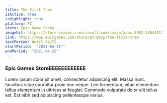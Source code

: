 ```yaml
---
title: The First Tree
isActive: true
isHighlight: true
platform: PC
store: Epic Game Store
imageUrl: https://store-images.s-microsoft.com/image/apps.3952.14544312835911128.b8f8fa88-8ed4-43fe-95ea-5cb12975ef3d.71047975-4ac2-4910-a842-e70538498d43
link: https://www.epicgames.com/store/pt-BR/p/the-first-tree
textPeriod: Until 04/22
startPeriod: '"2021-04-15"'
endPeriod: '"2021-04-22"'
---
```

### Epic Games StoreEEEEEEEEEEEE

Lorem ipsum dolor sit amet, consectetur adipiscing elit. Massa nunc faucibus vitae curabitur proin non neque. Leo fermentum, vitae elementum tellus elementum in ultrices at feugiat. Commodo vulputate dolor elit tellus est. Est nibh sed adipiscing pellentesque varius.